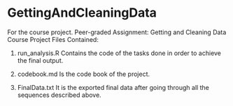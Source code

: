 # GettingAndCleaningData
For the course project.
Peer-graded Assignment: Getting and Cleaning Data Course Project
Files Contained:
1. run_analysis.R
   Contains the code of the tasks done in order to     achieve the final output.  

2. codebook.md
   Is the code book of the project.
   
3. FinalData.txt
   It is the exported final data after going through all the sequences described above.